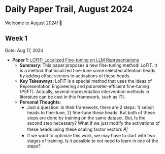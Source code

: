 # Daily Paper Trail, August 2024
Welcome to August 2024! 🚀

## Week 1
Date: Aug 17, 2024
- **Paper 1**: [LOFIT: Localized Fine-tuning on LLM Representations](https://arxiv.org/pdf/2406.01563)
  - **Summary**: This paper proposes a new fine-tuning method: LoFiT. It is a method that localized fine-tune some selected attention heads by adding offset vectors to activations of these heads. 
  - **Key Takeaways**: LoFiT is a special method that uses the ideas of Representation Engineering and parameter-efficient fine-tuning (PEFT). Actually, several representation intervention methods in literature can be
cast in this framework, such as ITI. 
  - **Personal Thoughts**:
    - Just a question: in their framework, there are 2 steps: 1) select heads to fine-tune, 2) fine-tune these heads. But both of these steps are done by training on the same dataset. But, Is the second step necessary? What if we just modify the activations of these heads using these scaling factor vectors $A_l^i$
    - If we want to optimize this work, we may have to start with two stages of training. Is it possible to not need to learn in one of the steps?
